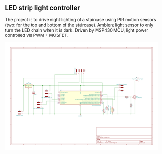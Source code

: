 ## LED strip light controller ##

The project is to drive night lighting of a staircase using PIR
motion sensors (two: for the top and bottom of the staircase).
Ambient light sensor to only turn the LED chain when it is dark.
Driven by MSP430 MCU, light power controlled via PWM + MOSFET.

![](hardware/sensor-light.svg)

